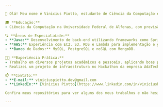 ```yaml
---

👋 Olá! Meu nome é Vinicius Piotto, estudante de Ciência da Computação e desenvolvedor back-end Java com certificação AWS.

🎓 **Educação:**
- Ciência da Computação na Universidade Federal de Alfenas, com previsão de formatura em 01/2027.

🔍 **Áreas de Especialidade:**
- **Java:** Desenvolvimento de back-end utilizando frameworks como Spring e Hibernate.
- **AWS:** Experiência com EC2, S3, RDS e Lambda para implementação e gerenciamento de infraestruturas escaláveis.
- **Banco de Dados:** MySQL, PostgreSQL e noSQL com MongoDB.

👨‍💻 **Experiência Prática:**
- Trabalho em diversos projetos acadêmicos e pessoais, aplicando boas práticas de código e arquitetura de software.
- Realizei um projeto de infraestrutura no Hackathon da empresa AdaTech.

📫 **Contato:**
- **E-mail:** viniciuspiotto.dev@gmail.com
- **LinkedIn:** [Vinicius Piotto](https://www.linkedin.com/in/viniciushpiotto/)

Confira meus repositórios para ver alguns dos meus trabalhos e não hesite em entrar em contato para discutir tecnologias, colaborações ou oportunidades!

---
```

